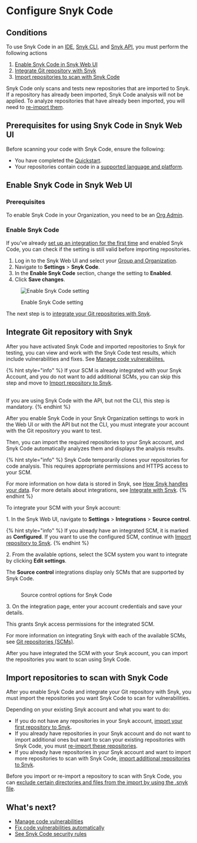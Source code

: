 # Configure Snyk Code

## Conditions

To use Snyk Code in an [IDE](../../scm-ide-and-ci-cd-workflow-and-integrations/use-snyk-in-your-ide/), [Snyk CLI](../../snyk-cli/scan-and-maintain-projects-using-the-cli/snyk-cli-for-snyk-code/), and [Snyk API](../../snyk-api/), you must perform the following actions

1. [Enable Snyk Code in Snyk Web UI](configure-snyk-code.md#enable-snyk-code-in-snyk-web-ui)
2. [Integrate Git repository with Snyk](configure-snyk-code.md#integrate-git-repository-with-snyk)
3. [Import repositories to scan with Snyk Code](configure-snyk-code.md#import-repositories-to-scan-with-snyk-code)

Snyk Code only scans and tests new repositories that are imported to Snyk. If a repository has already been imported, Snyk Code analysis will not be applied. To analyze repositories that have already been imported, you will need to [re-import them](import-project-with-snyk-code.md#re-import-repository-to-snyk).

## Prerequisites for using Snyk Code in Snyk Web UI

Before scanning your code with Snyk Code, ensure the following:

* You have completed the [Quickstart](../../getting-started/quickstart/).
* Your repositories contain code in a [supported language and platform](../../supported-languages-and-package-managers/).

## Enable Snyk Code in Snyk Web UI

### Prerequisites

To enable Snyk Code in your Organization, you need to be an [Org Admin](../../snyk-admin/manage-permissions-and-roles/pre-defined-roles.md).

### Enable Snyk Code&#x20;

If you've already [set up an integration for the first time](../../getting-started/quickstart/set-up-an-integration.md) and enabled Snyk Code, you can check if the setting is still valid before importing repositories.

1. Log in to the Snyk Web UI and select your [Group and Organization](../../snyk-admin/groups-and-organizations/).
2. Navigate to **Settings** > **Snyk Code**.
3. In the **Enable Snyk Code** section, change the setting to **Enabled**.
4. Click **Save changes**.

<figure><img src="../../.gitbook/assets/Enable Snyk Code.png" alt="Enable Snyk Code setting"><figcaption><p>Enable Snyk Code setting</p></figcaption></figure>

The next step is to [integrate your Git repositories with Snyk](configure-snyk-code.md#integrate-git-repository-with-snyk).

## Integrate Git repository with Snyk

After you have activated Snyk Code and imported repositories to Snyk for testing, you can view and work with the Snyk Code test results, which include vulnerabilities and fixes. See [Manage code vulnerabiiites.](manage-code-vulnerabilities/)

{% hint style="info" %}
If your SCM is already integrated with your Snyk Account, and you do not want to add additional SCMs, you can skip this step and move to [Import repository to Snyk](import-project-with-snyk-code.md).

\
If you are using Snyk Code with the API, but not the CLI, this step is mandatory.
{% endhint %}

After you enable Snyk Code in your Snyk Organization settings to work in the Web UI or with the API but not the CLI, you must integrate your account with the Git repository you want to test.

Then, you can import the required repositories to your Snyk account, and Snyk Code automatically analyzes them and displays the analysis results.

{% hint style="info" %}
Snyk Code temporarily clones your repositories for code analysis. This requires appropriate permissions and HTTPS access to your SCM.

For more information on how data is stored in Snyk, see [How Snyk handles your data](../../working-with-snyk/how-snyk-handles-your-data.md). For more details about integrations, see [Integrate with Snyk](../../integrate-with-snyk/).
{% endhint %}

To integrate your SCM with your Snyk account:

1\. In the Snyk Web UI, navigate to **Settings** > **Integrations** > **Source control**.

{% hint style="info" %}
If you already have an integrated SCM, it is marked as **Configured**. If you want to use the configured SCM, continue with [Import repository to Snyk](import-project-with-snyk-code.md).
{% endhint %}

2\. From the available options, select the SCM system you want to integrate by clicking **Edit settings**.

The **Source control** integrations display only SCMs that are supported by Snyk Code.

<figure><img src="../../.gitbook/assets/code_source_control_options.png" alt=""><figcaption><p>Source control options for Snyk Code</p></figcaption></figure>

3\. On the integration page, enter your account credentials and save your details.

This grants Snyk access permissions for the integrated SCM.

For more information on integrating Snyk with each of the available SCMs, see [Git repositories (SCMs)](../../scm-ide-and-ci-cd-workflow-and-integrations/git-repositories-scms-integrations-with-snyk/).

After you have integrated the SCM with your Snyk account, you can import the repositories you want to scan using Snyk Code.

## Import repositories to scan with Snyk Code

After you enable Snyk Code and integrate your Git repository with Snyk, you must import the repositories you want Snyk Code to scan for vulnerabilities.

Depending on your existing Snyk account and what you want to do:

* If you do not have any repositories in your Snyk account, [import your first repository to Snyk](../../getting-started/quickstart/import-a-project.md)**.**
* If you already have repositories in your Snyk account and do not want to import additional ones but want to scan your existing repositories with Snyk Code, you must [re-import these repositories](import-project-with-snyk-code.md#re-import-repository-to-snyk).
* If you already have repositories in your Snyk account and want to import more repositories to scan with Snyk Code, [import additional repositories to Snyk](import-project-with-snyk-code.md).

Before you import or re-import a repository to scan with Snyk Code, you can [exclude certain directories and files from the import by using the .snyk file](../import-project-repository/exclude-directories-and-files-from-project-import.md).

## What's next?

* [Manage code vulnerabilities](manage-code-vulnerabilities/)
* [Fix code vulnerabilities automatically](manage-code-vulnerabilities/fix-code-vulnerabilities-automatically.md)
* [See Snyk Code security rules](snyk-code-security-rules/)
